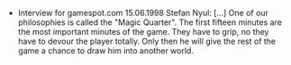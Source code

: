 

* Interview for gamespot.com 15.06.1998
Stefan Nyul: [...] One of our philosophies is called the "Magic Quarter". The first fifteen minutes are the most important minutes of the game. They have to grip, no they have to devour the player totally. Only then he will give the rest of the game a chance to draw him into another world.

